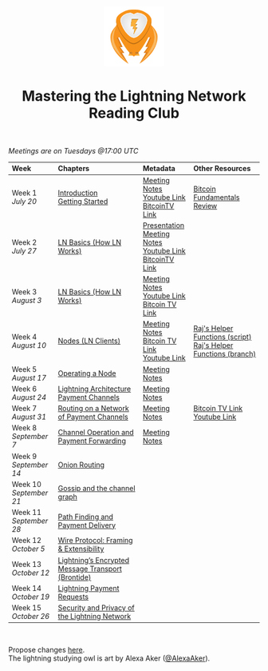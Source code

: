 <center>
<img src="./lightning-owl.png" width="120px" />
<h1>Mastering the Lightning Network Reading Club</h1>
</center>
<br/>

_Meetings are on Tuesdays @17:00 UTC_

| Week      | Chapters | Metadata | Other Resources|
| :-------- | :----------- | :------------- | :------- |
| Week 1 <br/> _July 20_   | [Introduction](https://github.com/lnbook/lnbook/blob/develop/01_introduction.asciidoc) <br/> [Getting Started](https://github.com/lnbook/lnbook/blob/develop/02_getting_started.asciidoc) | [Meeting Notes](https://github.com/BitcoinDesign/Meta/issues/125) <br/> [Youtube Link](https://www.youtube.com/watch?v=fviy7N4ppQY) <br/> [BitcoinTV Link](https://bitcointv.com/videos/watch/84a1695d-a031-4fd4-a987-60cfd9e9027f) | [Bitcoin Fundamentals Review](https://github.com/lnbook/lnbook/blob/develop/appendix-bitcoin-fundamentals-review.asciidoc) |
| Week 2 <br/> _July 27_ | [LN Basics (How LN Works)](https://github.com/lnbook/lnbook/blob/develop/03_how_ln_works.asciidoc) | [Presentation](https://sbddesign.github.io/how-ln-works/) <br/> [Meeting Notes](https://github.com/BitcoinDesign/Meta/issues/126) <br/> [Youtube Link](https://www.youtube.com/watch?v=2wbMSrMEgbY&feature=youtu.be) <br/> [BitcoinTV Link](https://bitcointv.com/videos/watch/a72ed7eb-db64-4372-8f10-0a1b9a83c348) | |
| Week 3 <br/> _August 3_ | [LN Basics (How LN Works)](https://github.com/lnbook/lnbook/blob/develop/03_how_ln_works.asciidoc) | [Meeting Notes](https://github.com/BitcoinDesign/Meta/issues/128) <br/> [Youtube Link](https://www.youtube.com/watch?v=7Y8IjtJKeAw) <br/> [Bitcoin TV Link](https://bitcointv.com/videos/watch/2935de02-160a-4e5a-bb30-f1bca1029b99) | |
| Week 4 <br/> _August 10_ | [Nodes (LN Clients)](https://github.com/lnbook/lnbook/blob/develop/04_node_client.asciidoc) | [Meeting Notes](https://github.com/BitcoinDesign/Meta/issues/130) <br/> [Bitcoin TV Link](https://bitcointv.com/videos/watch/383b8c6c-a58f-4c04-9811-4d2cb2f80632) <br/> [Youtube Link](https://www.youtube.com/watch?v=QUdF_rMByeY) | [Raj's Helper Functions (script)](https://github.com/rajarshimaitra/lnbook/blob/c8285ccb2bf36200fff900a00e6098cf867856c4/code/docker/circular.sh) <br/> [Raj's Helper Functions (branch)](https://github.com/rajarshimaitra/lnbook/tree/ln-fun) |
| Week 5 <br/> _August 17_ | [Operating a Node](https://github.com/lnbook/lnbook/blob/develop/05_node_operations.asciidoc) | [Meeting Notes](https://github.com/BitcoinDesign/Meta/issues/133) |
| Week 6 <br/> _August 24_ | [Lightning Architecture](https://github.com/lnbook/lnbook/blob/develop/06_lightning_architecture.asciidoc) <br/> [Payment Channels](https://github.com/lnbook/lnbook/blob/develop/07_payment_channels.asciidoc) | [Meeting Notes](https://github.com/BitcoinDesign/Meta/issues/135) |
| Week 7 <br/> _August 31_ | [Routing on a Network of Payment Channels](https://github.com/lnbook/lnbook/blob/develop/08_routing_htlcs.asciidoc) | [Meeting Notes](https://github.com/BitcoinDesign/Meta/issues/141) | [Bitcoin TV Link](https://bitcointv.com/videos/watch/3b8c9a66-13c6-4ec2-a536-cf5c2c328259) <br/> [Youtube Link](https://www.youtube.com/watch?v=J8BwpZrg0qQ) |
| Week 8 <br/> _September 7_ | [Channel Operation and Payment Forwarding](https://github.com/lnbook/lnbook/blob/develop/09_channel_operation.asciidoc) | [Meeting Notes](https://github.com/BitcoinDesign/Meta/issues/142) |
| Week 9 <br/> _September 14_ | [Onion Routing](https://github.com/lnbook/lnbook/blob/develop/10_onion_routing.asciidoc) | |
| Week 10 <br/> _September 21_ | [Gossip and the channel graph](https://github.com/lnbook/lnbook/blob/develop/11_gossip_channel_graph.asciidoc) | |
| Week 11 <br/> _September 28_ | [Path Finding and Payment Delivery](https://github.com/lnbook/lnbook/blob/develop/12_path_finding.asciidoc) | |
| Week 12 <br/> _October 5_ | [Wire Protocol: Framing & Extensibility](https://github.com/lnbook/lnbook/blob/develop/13_wire_protocol.asciidoc) | |
| Week 13 <br/> _October 12_ | [Lightning’s Encrypted Message Transport (Brontide)](https://github.com/lnbook/lnbook/blob/develop/14_encrypted_transport.asciidoc) | |
| Week 14 <br/> _October 19_ | [Lightning Payment Requests](https://github.com/lnbook/lnbook/blob/develop/15_payment_requests.asciidoc) | |
| Week 15 <br/> _October 26_ | [Security and Privacy of the Lightning Network](https://github.com/lnbook/lnbook/blob/develop/16_security_privacy_ln.asciidoc) | |

<br/>

Propose changes [here](https://github.com/thunderbiscuit/mastering-lightning-reading-club).  
The lightning studying owl is art by Alexa Aker ([@AlexaAker](https://twitter.com/AlexaAker)).
